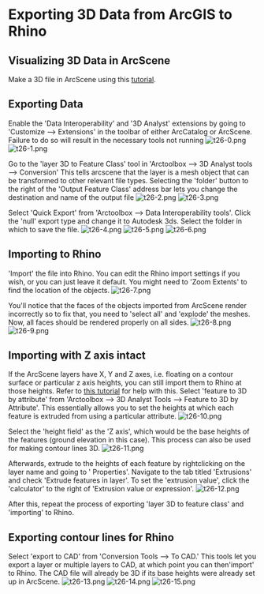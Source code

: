 # Exporting 3D Data from ArcGIS to Rhino

## Visualizing 3D Data in ArcScene

Make a 3D file in ArcScene using this [tutorial](https://github.com/CenterForSpatialResearch/gis_tutorials/blob/master/05_Visualizing_Data_in_3D_Using_ArcScene.md).

## Exporting Data

Enable the 'Data Interoperability' and '3D Analyst' extensions by going to 'Customize --> Extensions' in the toolbar of either ArcCatalog or ArcScene. Failure to do so will result in the necessary tools not running
![t26-0.png](https://github.com/tolaoniyangi/gis_tutorials/blob/master/Images/Tutorial_26/t26-0.png)
![t26-1.png](https://github.com/tolaoniyangi/gis_tutorials/blob/master/Images/Tutorial_26/t26-1.png)

Go to the 'layer 3D to Feature Class' tool in 'Arctoolbox --> 3D Analyst tools --> Conversion'
This tells arcscene that the layer is a mesh object that can be transformed to other relevant file types. Selecting the 'folder' button to the right of the 'Output Feature Class' address bar lets you change the destination and name of the output file
![t26-2.png](https://github.com/tolaoniyangi/gis_tutorials/blob/master/Images/Tutorial_26/t26-2.png)
![t26-3.png](https://github.com/tolaoniyangi/gis_tutorials/blob/master/Images/Tutorial_26/t26-3.png)

Select 'Quick Export' from 'Arctoolbox --> Data Interoperability tools'. Click the 'null' export type and change it to Autodesk 3ds. Select the folder in which to save the file.
![t26-4.png](https://github.com/tolaoniyangi/gis_tutorials/blob/master/Images/Tutorial_26/t26-4.png)
![t26-5.png](https://github.com/tolaoniyangi/gis_tutorials/blob/master/Images/Tutorial_26/t26-5.png)
![t26-6.png](https://github.com/tolaoniyangi/gis_tutorials/blob/master/Images/Tutorial_26/t26-6.png)

## Importing to Rhino
'Import' the file into Rhino. You can edit the Rhino import settings if you wish, or you can just leave it default. You might need to 'Zoom Extents' to find the location of the objects.
![t26-7.png](https://github.com/tolaoniyangi/gis_tutorials/blob/master/Images/Tutorial_26/t26-7.png)

You'll notice that the faces of the objects imported from ArcScene render incorrectly so to fix that, you need to 'select all' and 'explode' the meshes. Now, all faces should be rendered properly on all sides.
![t26-8.png](https://github.com/tolaoniyangi/gis_tutorials/blob/master/Images/Tutorial_26/t26-8.png)
![t26-9.png](https://github.com/tolaoniyangi/gis_tutorials/blob/master/Images/Tutorial_26/t26-9.png)


## Importing with Z axis intact 
If the ArcScene layers have X, Y and Z axes, i.e. floating on a contour surface or particular z axis heights, you can still import them to Rhino at those heights. Refer to [this tutorial](https://github.com/CenterForSpatialResearch/gis_tutorials/blob/master/09_Creating_A_3D_Site_Model_In_GIS.md) for help with this. Select 'feature to 3D by attribute' from 'Arctoolbox --> 3D Analyst Tools --> Feature to 3D by Attribute'. This essentially allows you to set the heights at which each feature is extruded from using a particular attribute.
![t26-10.png](https://github.com/tolaoniyangi/gis_tutorials/blob/master/Images/Tutorial_26/t26-10.png)

Select the 'height field' as the 'Z axis', which would be the base heights of the features (ground elevation in this case). This process can also be used for making contour lines 3D.
![t26-11.png](https://github.com/tolaoniyangi/gis_tutorials/blob/master/Images/Tutorial_26/t26-11.png)

Afterwards, extrude to the heights of each feature by rightclicking on the layer name and going to ' Properties'. Navigate to the tab titled 'Extrusions' and check 'Extrude features in layer'. To set the 'extrusion value', click the 'calculator' to the right of 'Extrusion value or expression'.
![t26-12.png](https://github.com/tolaoniyangi/gis_tutorials/blob/master/Images/Tutorial_26/t26-12.png)

After this, repeat the process of exporting 'layer 3D to feature class' and 'importing' to Rhino.


## Exporting contour lines for Rhino 
Select 'export to CAD' from 'Conversion Tools --> To CAD.' This tools let you export a layer or multiple layers to CAD, at which point you can then'import' to Rhino. The CAD file will already be 3D if its base heights were already set up in ArcScene.
![t26-13.png](https://github.com/tolaoniyangi/gis_tutorials/blob/master/Images/Tutorial_26/t26-13.png)
![t26-14.png](https://github.com/tolaoniyangi/gis_tutorials/blob/master/Images/Tutorial_26/t26-14.png)
![t26-15.png](https://github.com/tolaoniyangi/gis_tutorials/blob/master/Images/Tutorial_26/t26-15s.png)
